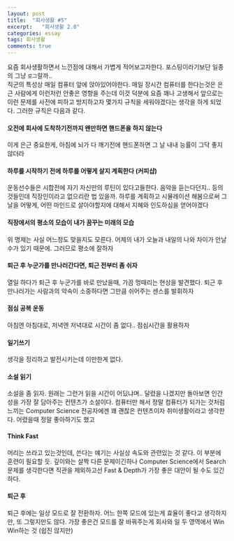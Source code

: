 ```yaml
---
layout: post
title:  "회사생활 #5"
excerpt:   "회사생활 2.0"
categories: essay
tags: 회사생활
comments: true
---
```


요즘 회사생활하면서 느낀점에 대해서 가볍게 적어보고자한다. 포스팅이라기보단 일종의 그냥 ```로그```랄까..   
직군의 특성상 매일 컴퓨터 앞에 앉아있어야한다. 매일 장시간 컴퓨터를 한다는것은 은근 사람에게 이런저런 안좋은 영향을 주는데 이것 덕분에 요즘 꽤나 고생해서 앞으로는 이런 문제를 사전에 피하고 방지하고자 몇가지 규칙을 세워야겠다는 생각을 하게 되었다. 그러한 규칙은 다음과 같다.   


#### 오전에 회사에 도착하기전까지 왠만하면 핸드폰을 하지 않는다
이게 은근 중요한게, 아침에 뇌가 다 깨기전에 핸드폰하면 그 날 내내 능률이 그닥 좋지 않더라

#### 하루를 시작하기 전에 하루를 어떻게 살지 계획한다 (커피샵)   
운동선수들은 시합전에 자기 자신만의 루틴이 있다고들한다. 음악을 듣는다던지.. 등의 것들인데 직장인이라고 없으리란 법 있을까. 하루를 계획하고 시뮬레이션 해봄으로써 그 날을 어떻게, 어떤 마인드로 살아야할지에 대해서 지혜와 인도하심을 얻어야겠다   

#### 직장에서의 평소의 모습이 내가 꿈꾸는 미래의 모습
위 명제는 사실 어느정도 맞을지도 모른다. 어제의 내가 오늘과 내일의 나와 차이가 안날수가 있기 때문에. 그러므로 평소에 잘하자   

#### 퇴근 후 누군가를 만나러간다면, 퇴근 전부터 좀 쉬자
열일 하다가 퇴근 후 누군가를 바로 만났을때, 가끔 멍때리는 현상을 발견했다. 퇴근 후 만나러가는 사람과의 약속이 소중하다면 그만큼 쉬어주는 센스를 발휘하자

#### 점심 공복 운동
아침엔 아침대로, 저녁엔 저녁대로 시간이 좀 없다.. 점심시간을 활용하자

#### 일기쓰기
생각을 정리하고 발전시키는데 이만한게 없다. 

#### 소설 읽기
소설을 좀 읽자. 원래는 그런거 읽을 시간이 어딨냐며.. 달렸을 나겠지만 돌아보면 인간성을 가장 잘 담아주는 컨텐츠가 소설이다. 컴퓨터만 해서 정말 컴퓨터가 되가는 것처럼 느끼는 Computer Science 전공자에겐 꽤 괜찮은 컨텐츠이자 취미생활이라고 생각한다. 어렸을때 정말 좋아하기도 했고

#### Think Fast
머리는 쓰라고 있는것인데, 쓴다는 얘기는 사실상 속도와 관련있는 것 같다. 이 부분에 훈련이 필요할 듯. 깊이와는 살짝 다른 문제이긴하나 Computer Science에서 Search 문제를 생각한다면 직관을 제외하고선 Fast & Depth가 가장 좋은 대안이 될 수도 있긴하다.

#### 퇴근 후
퇴근 후에는 일상 모드로 잘 전환하자. 어느 한쪽 모드에 있는게 효율이 좋다고 생각하지만, 또 그렇지만도 않다. 가장 좋은건 모드를 잘 바꿔주는게 회사와 일 두 영역에서 Win Win하는 것 (쉽진 않지만)
